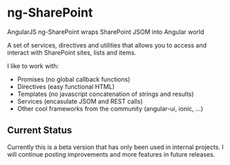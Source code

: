 ng-SharePoint
=============

AngularJS ng-SharePoint wraps SharePoint JSOM into Angular world

A set of services, directives and utilities that allows you to access and interact with SharePoint sites, lists and items.

I like to work with:
* Promises (no global callback functions)
* Directives (easy functional HTML)
* Templates (no javascript concatenation of strings and results)
* Services (encasulate JSOM and REST calls)
* Other cool frameworks from the community (angular-ui, ionic, ...)

Current Status
--------------
Currently this is a beta version that has only been used in internal projects. I will continue posting improvements and more features in future releases.
